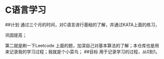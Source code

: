 # C语言学习
##计划
通过三个月的时间，对C语言进行基础的了解，并通过KATA上面的练习，

巩固提高；

第二就是刷一下Leetcode 上面的题，加深自己对基本算法的了解；本仓库也是用来记录我的学习过程；我就是个小菜鸟；
##目标
用于记录学习的过程，从0到1。
